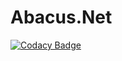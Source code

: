 # Abacus.Net
[![Codacy Badge](https://app.codacy.com/project/badge/Grade/6e10938fd7db45ceae042c50ad98db10)](https://www.codacy.com/gh/vasseurjb/Abacus.Net/dashboard?utm_source=github.com&amp;utm_medium=referral&amp;utm_content=vasseurjb/Abacus.Net&amp;utm_campaign=Badge_Grade)